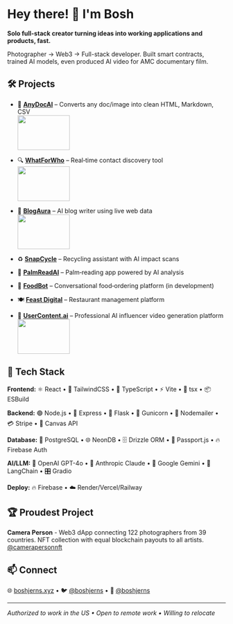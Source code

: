 # Hey there! 👋 I'm Bosh

**Solo full-stack creator turning ideas into working applications and products, fast.**

Photographer → Web3 → Full-stack developer. Built smart contracts, trained AI models, even produced AI video for AMC documentary film.

## 🛠️ Projects

- 📄 **[AnyDocAI](https://anydocai.com)** – Converts any doc/image into clean HTML, Markdown, CSV
  <br><img src="https://turquoise-efficient-wasp-299.mypinata.cloud/ipfs/bafybeifunoontqeoee4jv5vedr7cflsn5ftk2ocfbx37tmtmhd6fapywkq" width="120" height="80">

- 🔍 **[WhatForWho](https://whatforwho.xyz)** – Real‑time contact discovery tool
  <br><img src="https://turquoise-efficient-wasp-299.mypinata.cloud/ipfs/bafybeidhchmdw2iqpgcuzlqlrrew2vci5ka3l4vbzlhlzxhjeek2sislaa" width="120" height="80">

- 🤖 **[BlogAura](https://blogaura.ai)** – AI blog writer using live web data
  <br><img src="https://turquoise-efficient-wasp-299.mypinata.cloud/ipfs/bafybeifuoqe6x4vtihjvv7gjatscw6uea23bhulwbi2knqsmjjskcya44a" width="120" height="80">

- ♻️ **[SnapCycle](https://snapcycle.fun)** – Recycling assistant with AI impact scans

- 🔮 **[PalmReadAI](https://palmreadai.com)** – Palm‑reading app powered by AI analysis

- 🍔 **[FoodBot](https://foodbot.shop)** – Conversational food‑ordering platform (in development)

- 🍽️ **[Feast Digital](https://feast.digital)** – Restaurant management platform

- 🎥 **[UserContent.ai](https://usercontent.ai)** – Professional AI influencer video generation platform
  <br><img src="https://turquoise-efficient-wasp-299.mypinata.cloud/ipfs/bafybeib65pmycjzzgjm5gqdlxj73i55sirknygg55lrpwznq3iz5blnqfq" width="120" height="80">

## 🧠 Tech Stack

**Frontend:** ⚛️ React • 🎨 TailwindCSS • 📝 TypeScript • ⚡ Vite • 🔧 tsx • 📦 ESBuild

**Backend:** 🟢 Node.js • 🚀 Express • 🐍 Flask • 🦄 Gunicorn • 📧 Nodemailer • 💳 Stripe • 🎨 Canvas API

**Database:** 🐘 PostgreSQL • 🌐 NeonDB • 🗄️ Drizzle ORM • 🛂 Passport.js • 🔥 Firebase Auth

**AI/LLM:** 🤖 OpenAI GPT-4o • 🧠 Anthropic Claude • 💎 Google Gemini • 🔗 LangChain • 🎛️ Gradio

**Deploy:** 🔥 Firebase • ☁️ Render/Vercel/Railway

## 🏆 Proudest Project

**Camera Person** - Web3 dApp connecting 122 photographers from 39 countries. NFT collection with equal blockchain payouts to all artists. [@camerapersonnft](https://twitter.com/camerapersonnft)

## 📫 Connect

🌐 [boshjerns.xyz](https://www.boshjerns.xyz/) • 🐦 [@boshjerns](https://twitter.com/boshjerns) • 💼 [@boshjerns](https://github.com/boshjerns)

---

*Authorized to work in the US • Open to remote work • Willing to relocate* 
